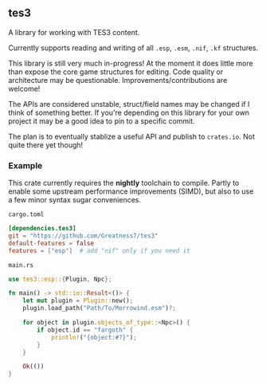 ## tes3

A library for working with TES3 content.

Currently supports reading and writing of all `.esp`, `.esm`, `.nif`, `.kf` structures.

This library is still very much in-progress! At the moment it does little more than expose the core game structures for editing. Code quality or architecture may be questionable. Improvements/contributions are welcome!

The APIs are considered unstable, struct/field names may be changed if I think of something better. If you're depending on this library for your own project it may be a good idea to pin to a specific commit.

The plan is to eventually stablize a useful API and publish to `crates.io`. Not quite there yet though!

### Example

This crate currently requires the **nightly** toolchain to compile. Partly to enable some upstream performance improvements (SIMD), but also to use a few minor syntax sugar conveniences.

`cargo.toml`
```toml
[dependencies.tes3]
git = "https://github.com/Greatness7/tes3"
default-features = false
features = ["esp"]  # add "nif" only if you need it
```

`main.rs`
```rs
use tes3::esp::{Plugin, Npc};

fn main() -> std::io::Result<()> {
    let mut plugin = Plugin::new();
    plugin.load_path("Path/To/Morrowind.esm")?;

    for object in plugin.objects_of_type::<Npc>() {
        if object.id == "fargoth" {
            println!("{object:#?}");
        }
    }

    Ok(())
}

```
